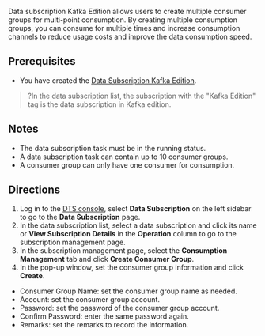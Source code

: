 Data subscription Kafka Edition allows users to create multiple consumer groups for multi-point consumption. By creating multiple consumption groups, you can consume for multiple times and increase consumption channels to reduce usage costs and improve the data consumption speed.

## Prerequisites
- You have created the [Data Subscription Kafka Edition](https://intl.cloud.tencent.com/document/product/571/39531).
>?In the data subscription list, the subscription with the "Kafka Edition" tag is the data subscription in Kafka edition.

## Notes
- The data subscription task must be in the running status.
- A data subscription task can contain up to 10 consumer groups.
- A consumer group can only have one consumer for consumption.

## Directions
1. Log in to the [DTS console](https://console.cloud.tencent.com/dts/dss), select **Data Subscription** on the left sidebar to go to the **Data Subscription** page.
2. In the data subscription list, select a data subscription and click its name or **View Subscription Details** in the **Operation** column to go to the subscription management page.
3. In the subscription management page, select the **Consumption Management** tab and click **Create Consumer Group**.
4. In the pop-up window, set the consumer group information and click **Create**.
 - Consumer Group Name: set the consumer group name as needed.
 - Account: set the consumer group account.
 - Password: set the password of the consumer group account.
 - Confirm Password: enter the same password again.
 - Remarks: set the remarks to record the information.

